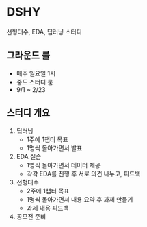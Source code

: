 # DSHY
선형대수, EDA, 딥러닝 스터디

## 그라운드 룰
- 매주 일요일 1시
- 중도 스터디 룸
- 9/1 ~ 2/23

## 스터디 개요
1. 딥러닝
   - 1주에 1챕터 목표
   - 1명씩 돌아가면서 발표
2. EDA 실습
   - 1명씩 돌아가면서 데이터 제공
   - 각각 EDA를 진행 후 서로 의견 나누고, 피드백
3. 선형대수
   - 2주에 1챕터 목표
   - 1명씩 돌아가면서 내용 요약 후 과제 만들기
   - 과제 내용 피드백
4. 공모전 준비




